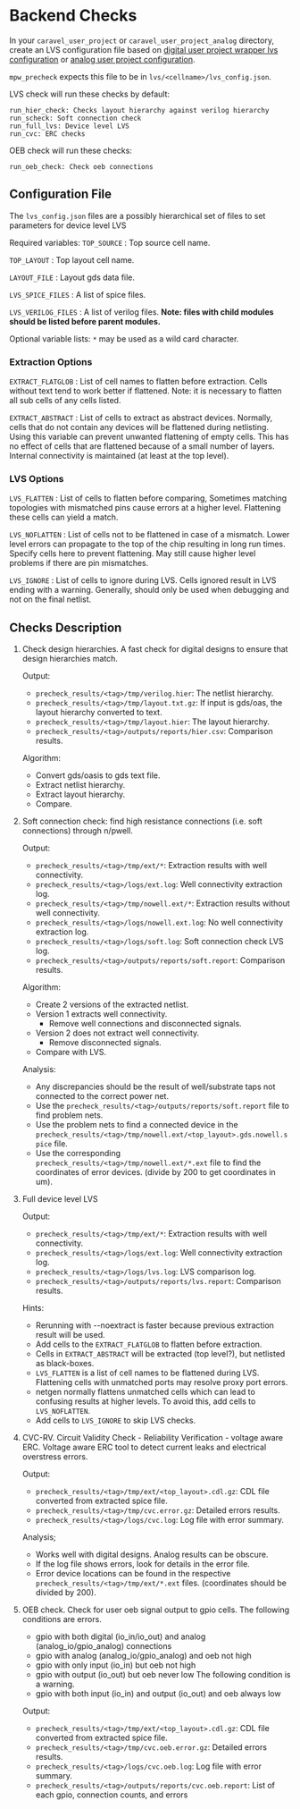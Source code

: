 # Backend Checks

In your `caravel_user_project` or `caravel_user_project_analog` directory,
create an LVS configuration file based on [digital user project wrapper lvs configuration](https://github.com/efabless/caravel_user_project/blob/main/lvs/user_project_wrapper/lvs_config.json) or [analog user project configuration](https://github.com/efabless/caravel_user_project_analog/blob/main/lvs/user_analog_project_wrapper/lvs_config.json).

`mpw_precheck` expects this file to be in `lvs/<cellname>/lvs_config.json`.

LVS check will run these checks by default:
```
run_hier_check: Checks layout hierarchy against verilog hierarchy
run_scheck: Soft connection check
run_full_lvs: Device level LVS
run_cvc: ERC checks
```
OEB check will run these checks:
```
run_oeb_check: Check oeb connections
```

## Configuration File

The `lvs_config.json` files are a possibly hierarchical set of files to set parameters for device level LVS

Required variables:
`TOP_SOURCE` : Top source cell name.

`TOP_LAYOUT` : Top layout cell name.

`LAYOUT_FILE` : Layout gds data file. 

`LVS_SPICE_FILES` : A list of spice files.

`LVS_VERILOG_FILES` : A list of verilog files. **Note: files with child modules should be listed before parent modules.**

Optional variable lists: `*` may be used as a wild card character.

### Extraction Options

`EXTRACT_FLATGLOB` : List of cell names to flatten before extraction. 
        Cells without text tend to work better if flattened.
        Note: it is necessary to flatten all sub cells of any cells listed.

`EXTRACT_ABSTRACT` : List of cells to extract as abstract devices.
        Normally, cells that do not contain any devices will be flattened during netlisting. 
        Using this variable can prevent unwanted flattening of empty cells.
        This has no effect of cells that are flattened because of a small number of layers.
        Internal connectivity is maintained (at least at the top level).

### LVS Options
`LVS_FLATTEN` : List of cells to flatten before comparing,
        Sometimes matching topologies with mismatched pins cause errors at a higher level.
        Flattening these cells can yield a match.

`LVS_NOFLATTEN` : List of cells not to be flattened in case of a mismatch.
        Lower level errors can propagate to the top of the chip resulting in long run times.
        Specify cells here to prevent flattening. May still cause higher level problems if there are pin mismatches.

`LVS_IGNORE` : List of cells to ignore during LVS.
        Cells ignored result in LVS ending with a warning.
        Generally, should only be used when debugging and not on the final netlist.

## Checks Description

1. Check design hierarchies. A fast check for digital designs to ensure that design hierarchies match.

   Output:
   - `precheck_results/<tag>/tmp/verilog.hier`: The netlist hierarchy.
   - `precheck_results/<tag>/tmp/layout.txt.gz`: If input is gds/oas, the layout hierarchy converted to text.
   - `precheck_results/<tag>/tmp/layout.hier`: The layout hierarchy.
   - `precheck_results/<tag>/outputs/reports/hier.csv`: Comparison results.

   Algorithm:
   - Convert gds/oasis to gds text file.
   - Extract netlist hierarchy.
   - Extract layout hierarchy.
   - Compare.

2. Soft connection check: find high resistance connections (i.e. soft connections) through n/pwell.

   Output:
   - `precheck_results/<tag>/tmp/ext/*`: Extraction results with well connectivity.
   - `precheck_results/<tag>/logs/ext.log`: Well connectivity extraction log.
   - `precheck_results/<tag>/tmp/nowell.ext/*`: Extraction results without well connectivity.
   - `precheck_results/<tag>/logs/nowell.ext.log`: No well connectivity extraction log.
   - `precheck_results/<tag>/logs/soft.log`: Soft connection check LVS log.
   - `precheck_results/<tag>/outputs/reports/soft.report`: Comparison results.

   Algorithm:
   - Create 2 versions of the extracted netlist.
   - Version 1 extracts well connectivity.
     - Remove well connections and disconnected signals.
   - Version 2 does not extract well connectivity.
     - Remove disconnected signals.
   - Compare with LVS.

   Analysis:
   - Any discrepancies should be the result of well/substrate taps not connected to the correct power net.
   - Use the `precheck_results/<tag>/outputs/reports/soft.report` file to find problem nets.
   - Use the problem nets to find a connected device in the `precheck_results/<tag>/tmp/nowell.ext/<top_layout>.gds.nowell.spice` file.
   - Use the corresponding `precheck_results/<tag>/tmp/nowell.ext/*.ext` file to find the coordinates of error devices. (divide by 200 to get coordinates in um).

3. Full device level LVS

   Output:
   - `precheck_results/<tag>/tmp/ext/*`: Extraction results with well connectivity.
   - `precheck_results/<tag>/logs/ext.log`: Well connectivity extraction log.
   - `precheck_results/<tag>/logs/lvs.log`: LVS comparison log.
   - `precheck_results/<tag>/outputs/reports/lvs.report`: Comparison results.

   Hints:
   - Rerunning with --noextract is faster because previous extraction result will be used.
   - Add cells to the `EXTRACT_FLATGLOB` to flatten before extraction.
   - Cells in `EXTRACT_ABSTRACT` will be extracted (top level?), but netlisted as black-boxes.
   - `LVS_FLATTEN` is a list of cell names to be flattened during LVS.
     Flattening cells with unmatched ports may resolve proxy port errors.
   - netgen normally flattens unmatched cells which can lead to confusing results at higher levels.
     To avoid this, add cells to `LVS_NOFLATTEN`.
   - Add cells to `LVS_IGNORE` to skip LVS checks.

4. CVC-RV. Circuit Validity Check - Reliability Verification - voltage aware ERC.
   Voltage aware ERC tool to detect current leaks and electrical overstress errors.

   Output:
   - `precheck_results/<tag>/tmp/ext/<top_layout>.cdl.gz`: CDL file converted from extracted spice file.
   - `precheck_results/<tag>/tmp/cvc.error.gz`: Detailed errors results.
   - `precheck_results/<tag>/logs/cvc.log`: Log file with error summary.

   Analysis;
   - Works well with digital designs. Analog results can be obscure.
   - If the log file shows errors, look for details in the error file.
   - Error device locations can be found in the respective `precheck_results/<tag>/tmp/ext/*.ext` files. (coordinates should be divided by 200).

5. OEB check. Check for user oeb signal output to gpio cells.
   The following conditions are errors.
   - gpio with both digital (io_in/io_out) and analog (analog_io/gpio_analog) connections
   - gpio with analog (analog_io/gpio_analog) and oeb not high
   - gpio with only input (io_in) but oeb not high
   - gpio with output (io_out) but oeb never low
   The following condition is a warning.
   - gpio with both input (io_in) and output (io_out) and oeb always low

   Output:
   - `precheck_results/<tag>/tmp/ext/<top_layout>.cdl.gz`: CDL file converted from extracted spice file.
   - `precheck_results/<tag>/tmp/cvc.oeb.error.gz`: Detailed errors results.
   - `precheck_results/<tag>/logs/cvc.oeb.log`: Log file with error summary.
   - `precheck_results/<tag>/outputs/reports/cvc.oeb.report`: List of each gpio, connection counts, and errors
